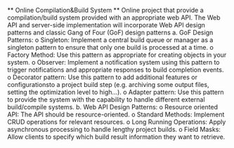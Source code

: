 ** Online Compilation&Build System **
Online project that provide a compilation/build system provided with an appropriate web API. 
The Web API and server-side implementation will incorporate Web API design patterns and classic Gang of Four (GoF) design patterns
a. GoF Design Patterns:
  o Singleton: Implement a central build queue or manager as a singleton pattern 
    to ensure that only one build is processed at a time.
    o Factory Method: Use this pattern as appropriate for creating objects in your 
    system.
  o Observer: Implement a notification system using this pattern to trigger 
    notifications and appropriate responses to build completion events.
    o Decorator pattern: Use this pattern to add additional features or 
    configurationsto a project build step (e.g. archiving some output files, setting 
    the optimization level to high…).
  o Adapter pattern: Use this pattern to provide the system with the capability to 
    handle different external build/compile systems.
b. Web API Design Patterns:
  o Resource oriented API: The API should be resource-oriented.
  o Standard Methods: Implement CRUD operations for relevant resources.
  o Long Running Operations: Apply asynchronous processing to handle 
    lengthy project builds.
  o Field Masks: Allow clients to specify which build result information they 
  want to retrieve.
